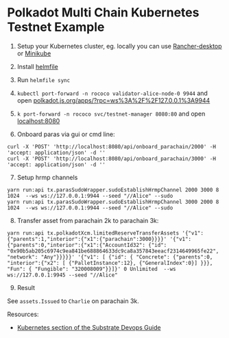 # Polkadot Multi Chain Kubernetes Testnet Example

1. Setup your Kubernetes cluster, eg. locally you can use [Rancher-desktop](https://rancherdesktop.io/) or [Minikube](https://minikube.sigs.k8s.io/)

2. Install [helmfile](https://github.com/roboll/helmfile)

3. Run `helmfile sync`

4. `kubectl port-forward -n rococo validator-alice-node-0 9944` and open [polkadot.js.org/apps/?rpc=ws%3A%2F%2F127.0.0.1%3A9944](https://polkadot.js.org/apps/?rpc=ws%3A%2F%2F127.0.0.1%3A9944#/explorer)

5. `k port-forward -n rococo svc/testnet-manager 8080:80` and open [localhost:8080](http://localhost:8080/)

6. Onboard paras via gui or cmd line:

```
curl -X 'POST' 'http://localhost:8080/api/onboard_parachain/2000' -H 'accept: application/json' -d ''
curl -X 'POST' 'http://localhost:8080/api/onboard_parachain/3000' -H 'accept: application/json' -d ''
```

7. Setup hrmp channels

```
yarn run:api tx.parasSudoWrapper.sudoEstablishHrmpChannel 2000 3000 8 1024  --ws ws://127.0.0.1:9944 --seed "//Alice" --sudo
yarn run:api tx.parasSudoWrapper.sudoEstablishHrmpChannel 3000 2000 8 1024  --ws ws://127.0.0.1:9944 --seed "//Alice" --sudo
```

8. Transfer asset from parachain 2k to parachain 3k:

```
yarn run:api tx.polkadotXcm.limitedReserveTransferAssets '{"v1":{"parents":1,"interior":{"x1":{"parachain":3000}}}}' '{"v1":{"parents":0,"interior":{"x1":{"AccountId32": {"id": "0x90b5ab205c6974c9ea841be688864633dc9ca8a357843eeacf2314649965fe22", "network": "Any"}}}}}' '{"v1": [ {"id": { "Concrete": {"parents":0, "interior":{"x2": [ {"PalletInstance":12}, {"GeneralIndex":0}] }}}, "Fun": { "Fungible": "320008009"}}]}' 0 Unlimited  --ws ws://127.0.0.1:9945 --seed "//Alice"
```

9. Result

See ```assets.Issued``` to ```Charlie``` on parachain 3k. 




Resources:

- [Kubernetes section of the Substrate Devops Guide](https://paritytech.github.io/devops-guide/kubernetes/index.html)
